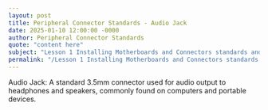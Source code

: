 ```yaml
---
layout: post
title: Peripheral Connector Standards - Audio Jack
date: 2025-01-10 12:00:00 -0000
author: Peripheral Connector Standards
quote: "content here"
subject: "Lesson 1 Installing Motherboards and Connectors standards and specifications"
permalink: "/Lesson 1 Installing Motherboards and Connectors standards and specifications/Peripheral Connector Standards/Peripheral Connector Standards - Audio Jack"
---
```


Audio Jack: A standard 3.5mm connector used for audio output to headphones and speakers, commonly found on computers and portable devices.
